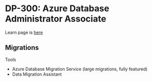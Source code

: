 # DP-300: Azure Database Administrator Associate
Learn page is [here](https://learn.microsoft.com/en-us/credentials/certifications/azure-database-administrator-associate/?practice-assessment-type=certification)

## Migrations
Tools
- Azure Database Migration Service (large migrations, fully featured)
- Data Migration Assistant
